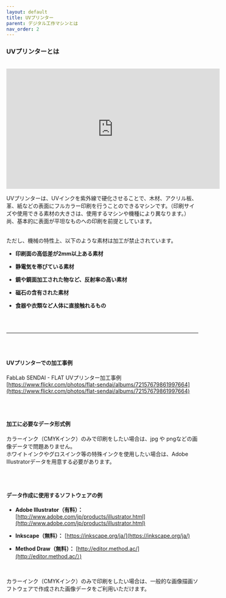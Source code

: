```yaml
---
layout: default
title: UVプリンター
parent: デジタル工作マシンとは
nav_order: 2
---
```


### UVプリンターとは
<br>

<iframe width="560" height="315" src="https://www.youtube.com/embed/okewfOadhAE" title="YouTube video player" frameborder="0" allow="accelerometer; autoplay; clipboard-write; encrypted-media; gyroscope; picture-in-picture" allowfullscreen></iframe>

<br>

UVプリンターは、UVインクを紫外線で硬化させることで、木材、アクリル板、革、紙などの表面にフルカラー印刷を行うことのできるマシンです。（印刷サイズや使用できる素材の大きさは、使用するマシンや機種により異なります。）尚、基本的に表面が平坦なものへの印刷を前提としています。<br>
<br>

ただし、機械の特性上、以下のような素材は加工が禁止されています。<br>

* **印刷面の高低差が2mm以上ある素材**

* **静電気を帯びている素材**

* **鏡や鏡面加工された物など、反射率の高い素材**

* **磁石の含有された素材**

* **食器や衣類など人体に直接触れるもの**

<br>
<br>

----------

<br><br>

#### UVプリンターでの加工事例
FabLab SENDAI - FLAT UVプリンター加工事例<br>
[https://www.flickr.com/photos/flat-sendai/albums/72157679861997664](https://www.flickr.com/photos/flat-sendai/albums/72157679861997664)

<br><br>

#### 加工に必要なデータ形式例

カラーインク（CMYKインク）のみで印刷をしたい場合は、jpg や pngなどの画像データで問題ありません。<br>
ホワイトインクやグロスインク等の特殊インクを使用したい場合は、Adobe Illustratorデータを用意する必要があります。<br>

<br><br>

#### データ作成に使用するソフトウェアの例


* **Adobe Illustrator（有料）：** [http://www.adobe.com/jp/products/illustrator.html](http://www.adobe.com/jp/products/illustrator.html)

* **Inkscape（無料）：** [https://inkscape.org/ja/](https://inkscape.org/ja/)

* **Method Draw（無料）：** [http://editor.method.ac/](http://editor.method.ac/）)

<br>

カラーインク（CMYKインク）のみで印刷をしたい場合は、一般的な画像描画ソフトウェアで作成された画像データをご利用いただけます。

<br>

